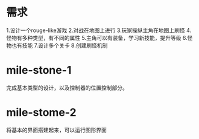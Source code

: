 # 需求
1.设计一个rouge-like游戏
2.对战在地图上进行
3.玩家操纵主角在地图上刷怪
4.怪物有多种类型，有不同的属性
5.主角可以有装备，学习新技能，提升等级
6.怪物也有技能
7.设计多个关卡
8.创建刷怪机制


# mile-stone-1
完成基本类型的设计，以及控制器的位置控制部分。

# mile-stome-2
将基本的界面搭建起来，可以运行图形界面
